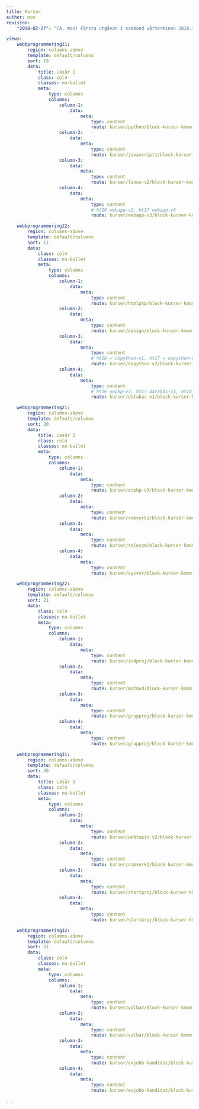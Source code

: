 ```yaml
---
title: Kurser
author: mos
revision:
    "2018-02-27": "(A, mos) Första utgåvan i samband vårterminen 2018."

views:
    webbprogrammering11:
        region: columns-above
        template: default/columns
        sort: 10
        data:
            title: Läsår 1
            class: col4
            classes: no-bullet
            meta:
                type: columns
                columns:
                    column-1:
                        data:
                            meta:
                                type: content
                                route: kurser/python/block-kurser-kmom
                    column-2:
                        data:
                            meta:
                                type: content
                                route: kurser/javascript1/block-kurser-kmom
                    column-3:
                        data:
                            meta:
                                type: content
                                route: kurser/linux-v2/block-kurser-kmom
                    column-4:
                        data:
                            meta:
                                type: content
                                # ht16 webapp-v2, ht17 webapp-v3
                                route: kurser/webapp-v3/block-kurser-kmom

    webbprogrammering12:
        region: columns-above
        template: default/columns
        sort: 11
        data:
            class: col4
            classes: no-bullet
            meta:
                type: columns
                columns:
                    column-1:
                        data:
                            meta:
                                type: content
                                route: kurser/htmlphp/block-kurser-kmom
                    column-2:
                        data:
                            meta:
                                type: content
                                route: kurser/design/block-kurser-kmom
                    column-3:
                        data:
                            meta:
                                type: content
                                # ht16 = oopython-v1, ht17 = oopython-v2
                                route: kurser/oopython-v2/block-kurser-kmom
                    column-4:
                        data:
                            meta:
                                type: content
                                # ht16 oophp-v3, ht17 databas-v1, ht18 oophp-v4
                                route: kurser/databas-v1/block-kurser-kmom

    webbprogrammering21:
        region: columns-above
        template: default/columns
        sort: 20
        data:
            title: Läsår 2
            class: col4
            classes: no-bullet
            meta:
                type: columns
                columns:
                    column-1:
                        data:
                            meta:
                                type: content
                                route: kurser/oophp-v3/block-kurser-kmom
                    column-2:
                        data:
                            meta:
                                type: content
                                route: kurser/ramverk1/block-kurser-kmom
                    column-3:
                        data:
                            meta:
                                type: content
                                route: kurser/telecom/block-kurser-kmom
                    column-4:
                        data:
                            meta:
                                type: content
                                route: kurser/sysver/block-kurser-kmom

    webbprogrammering22:
        region: columns-above
        template: default/columns
        sort: 21
        data:
            class: col4
            classes: no-bullet
            meta:
                type: columns
                columns:
                    column-1:
                        data:
                            meta:
                                type: content
                                route: kurser/indproj/block-kurser-kmom
                    column-2:
                        data:
                            meta:
                                type: content
                                route: kurser/matmod/block-kurser-kmom
                    column-3:
                        data:
                            meta:
                                type: content
                                route: kurser/grupproj/block-kurser-kmom
                    column-4:
                        data:
                            meta:
                                type: content
                                route: kurser/grupproj/block-kurser-kmom

    webbprogrammering31:
        region: columns-above
        template: default/columns
        sort: 30
        data:
            title: Läsår 3
            class: col4
            classes: no-bullet
            meta:
                type: columns
                columns:
                    column-1:
                        data:
                            meta:
                                type: content
                                route: kurser/webtopic-v2/block-kurser-kmom
                    column-2:
                        data:
                            meta:
                                type: content
                                route: kurser/ramverk2/block-kurser-kmom
                    column-3:
                        data:
                            meta:
                                type: content
                                route: kurser/stortproj/block-kurser-kmom
                    column-4:
                        data:
                            meta:
                                type: content
                                route: kurser/stortproj/block-kurser-kmom

    webbprogrammering32:
        region: columns-above
        template: default/columns
        sort: 31
        data:
            class: col4
            classes: no-bullet
            meta:
                type: columns
                columns:
                    column-1:
                        data:
                            meta:
                                type: content
                                route: kurser/valbar/block-kurser-kmom
                    column-2:
                        data:
                            meta:
                                type: content
                                route: kurser/valbar/block-kurser-kmom
                    column-3:
                        data:
                            meta:
                                type: content
                                route: kurser/exjobb-kandidat/block-kurser-kmom
                    column-4:
                        data:
                            meta:
                                type: content
                                route: kurser/exjobb-kandidat/block-kurser-kmom

...
```

